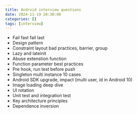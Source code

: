 ```yaml
---
title: Android interview questions
date: 2024-11-19 20:30:00
categories: []
tags: [interview]
---
```


- Fail fast fail last
- Design pattern
- Constraint layout bad practices, barrier, group
- Lazy and lateinit
- Abuse extenstion function
- Function parameter best practices
- Pre hook, run test before push
- Singleton multi instance 10 cases
- Android SDK upgrade, impact (multi user, id in Android 10)
- Image loading deep dive
- UI rotation
- Unit test and integration test
- Key architecture principles
- Dependence inversion
